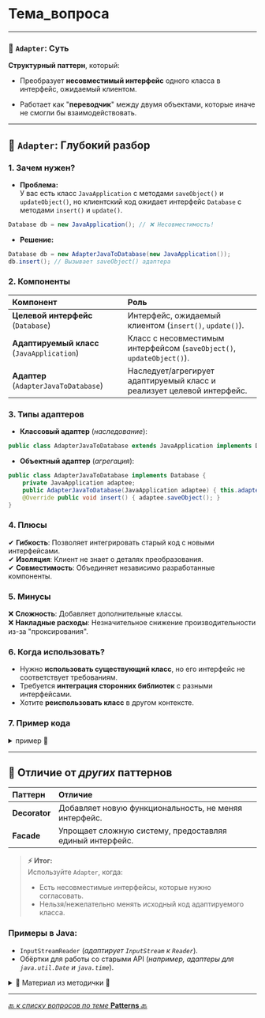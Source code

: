 # Тема_вопроса

---

### 🎯 `Adapter`: Суть
**Структурный паттерн**, который:

* Преобразует **несовместимый интерфейс** одного класса в интерфейс, ожидаемый клиентом.

* Работает как "**переводчик**" между двумя объектами, которые иначе не смогли бы взаимодействовать.

---
## 📌 `Adapter`: Глубокий разбор

### 1. Зачем нужен?
* **Проблема:**   
   У вас есть класс `JavaApplication` с методами `saveObject()` и `updateObject()`, 
но клиентский код ожидает интерфейс `Database` с методами `insert()` и `update()`.

```java
Database db = new JavaApplication(); // ❌ Несовместимость!
```

* **Решение:**   

```java
Database db = new AdapterJavaToDatabase(new JavaApplication());
db.insert(); // Вызывает saveObject() адаптера
```

### 2. Компоненты

| Компонент                                  | 	Роль                                                                   |
|:-------------------------------------------|:------------------------------------------------------------------------|
| **Целевой интерфейс** (`Database`)         | 	Интерфейс, ожидаемый клиентом (`insert()`, `update()`).                |
| **Адаптируемый класс** (`JavaApplication`) | 	Класс с несовместимым интерфейсом (`saveObject()`, `updateObject()`).  |
| **Адаптер** (`AdapterJavaToDatabase`)      | 	Наследует/агрегирует адаптируемый класс и реализует целевой интерфейс. |

### 3. Типы адаптеров
* **Классовый адаптер** (_наследование_):

```java
public class AdapterJavaToDatabase extends JavaApplication implements Database { ... }
```

* **Объектный адаптер** (_агрегация_):

```java
public class AdapterJavaToDatabase implements Database {
    private JavaApplication adaptee;
    public AdapterJavaToDatabase(JavaApplication adaptee) { this.adaptee = adaptee; }
    @Override public void insert() { adaptee.saveObject(); }
}
```

### 4. Плюсы  
   ✔ **Гибкость**: Позволяет интегрировать старый код с новыми интерфейсами.  
   ✔ **Изоляция**: Клиент не знает о деталях преобразования.  
   ✔ **Совместимость**: Объединяет независимо разработанные компоненты.  

### 5. Минусы  
   ❌ **Сложность**: Добавляет дополнительные классы.  
   ❌ **Накладные расходы**: Незначительное снижение производительности из-за "проксирования".  

### 6. Когда использовать?
* Нужно **использовать существующий класс**, но его интерфейс не соответствует требованиям.
* Требуется **интеграция сторонних библиотек** с разными интерфейсами.
* Хотите **реиспользовать класс** в другом контексте.

### 7. Пример кода

<details>
        <summary>пример 🔽</summary>

```java
// Адаптер (классовый)
public class AdapterJavaToDatabase extends JavaApplication implements Database {
   @Override public void insert() { saveObject(); }  // Преобразование saveObject() → insert()
   @Override public void update() { updateObject(); }
}

// Использование:
Database db = new AdapterJavaToDatabase();
db.insert(); // Вызывает saveObject()
```
</details>

---
## 📌 Отличие от _других_ паттернов

| Паттерн       | 	Отличие                                                  |
|:--------------|:----------------------------------------------------------|
| **Decorator** | 	Добавляет новую функциональность, не меняя интерфейс.    |
| **Facade**    | 	Упрощает сложную систему, предоставляя единый интерфейс. |

> **⚡ Итог:**  
> Используйте `Adapter`, когда:  
> * Есть несовместимые интерфейсы, которые нужно согласовать.  
> * Нельзя/нежелательно менять исходный код адаптируемого класса.  

### Примеры в Java:
* `InputStreamReader` (_адаптирует `InputStream` к `Reader`_).
* Обёртки для работы со старыми API (_например, адаптеры для `java.util.Date` и `java.time`_).



<details>
        <summary>📝 Материал из методички 🔽</summary>

```text
Структурный паттерн проектирования, 
который позволяет объектам с несовместимыми интерфейсами работать вместе.

Это объект-переводчик, который трансформирует интерфейс или данные одного 
объекта в такой вид, чтобы он стал понятен другому объекту.
При этом адаптер оборачивает один из объектов, 
так что другой объект даже не знает о наличии первого.

+: Отделяет и скрывает от клиента подробности преобразования различных интерфейсов.
- : Усложняет код программы из-за введения дополнительных классов.
```

</details>

---

[🔙 _к списку вопросов по теме_ **Patterns** 🔙](/ITM/ITM07_Patterns/patterns.md)
